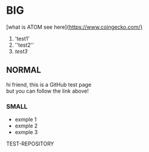 # BIG
[what is ATOM see here]{https://www.coingecko.com/}

1. 'test1'
2. ''test2''
3. _test3_
## NORMAL

hi friend, this is a GitHub test page </br>
but you can follow the link above!

### SMALL
- exmple 1
- exmple 2
- exmple 3

TEST-REPOSITORY
